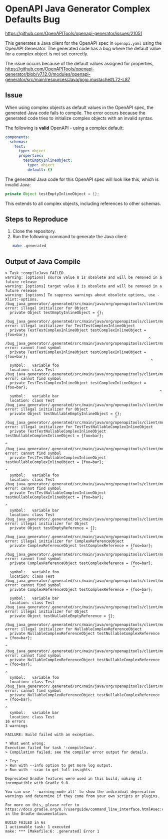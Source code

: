 # OpenAPI Java Generator Complex Defaults Bug
https://github.com/OpenAPITools/openapi-generator/issues/21051

This generates a Java client for the OpenAPI spec in `openapi.yaml` using the OpenAPI Generator. The 
generated code has a bug where the default value for a complex object is not set correctly.

The issue occurs because of the default values assigned for properties, https://github.com/OpenAPITools/openapi-generator/blob/v7.12.0/modules/openapi-generator/src/main/resources/Java/pojo.mustache#L72-L87

## Issue
When using complex objects as default values in the OpenAPI spec, the generated Java code fails to compile. The error 
occurs because the generated code tries to initialize complex objects with an invalid syntax.

The following is **valid** OpenAPI - using a complex default:
```yaml
components:
  schemas:
    Test:
      type: object
      properties:
        testEmptyInlineObject:
          type: object
          default: {}
```

The generated Java code for this OpenAPI spec will look like this, which is invalid Java:
```java
private Object testEmptyInlineObject = {};
```

This extends to all complex objects, including references to other schemas.

## Steps to Reproduce
1. Clone the repository.
2. Run the following command to generate the Java client:
   ```bash
   make .generated
   ```

## Output of Java Compile
```
> Task :compileJava FAILED
warning: [options] source value 8 is obsolete and will be removed in a future release
warning: [options] target value 8 is obsolete and will be removed in a future release
warning: [options] To suppress warnings about obsolete options, use -Xlint:-options.
/bug_java_generator/.generated/src/main/java/org/openapitools/client/model/Test.java:60: error: illegal initializer for Object
  private Object testEmptyInlineObject = {};
                                         ^
/bug_java_generator/.generated/src/main/java/org/openapitools/client/model/Test.java:65: error: illegal initializer for TestTestComplexInlineObject
  private TestTestComplexInlineObject testComplexInlineObject = {foo=bar};
                                                                ^
/bug_java_generator/.generated/src/main/java/org/openapitools/client/model/Test.java:65: error: cannot find symbol
  private TestTestComplexInlineObject testComplexInlineObject = {foo=bar};
                                                                 ^
  symbol:   variable foo
  location: class Test
/bug_java_generator/.generated/src/main/java/org/openapitools/client/model/Test.java:65: error: cannot find symbol
  private TestTestComplexInlineObject testComplexInlineObject = {foo=bar};
                                                                     ^
  symbol:   variable bar
  location: class Test
/bug_java_generator/.generated/src/main/java/org/openapitools/client/model/Test.java:70: error: illegal initializer for Object
  private Object testNullableEmptyInlineObject = {};
                                                 ^
/bug_java_generator/.generated/src/main/java/org/openapitools/client/model/Test.java:75: error: illegal initializer for TestTestNullableComplexInlineObject
  private TestTestNullableComplexInlineObject testNullableComplexInlineObject = {foo=bar};
                                                                                ^
/bug_java_generator/.generated/src/main/java/org/openapitools/client/model/Test.java:75: error: cannot find symbol
  private TestTestNullableComplexInlineObject testNullableComplexInlineObject = {foo=bar};
                                                                                 ^
  symbol:   variable foo
  location: class Test
/bug_java_generator/.generated/src/main/java/org/openapitools/client/model/Test.java:75: error: cannot find symbol
  private TestTestNullableComplexInlineObject testNullableComplexInlineObject = {foo=bar};
                                                                                     ^
  symbol:   variable bar
  location: class Test
/bug_java_generator/.generated/src/main/java/org/openapitools/client/model/Test.java:80: error: illegal initializer for Object
  private Object testEmptyReference = {};
                                      ^
/bug_java_generator/.generated/src/main/java/org/openapitools/client/model/Test.java:85: error: illegal initializer for ComplexReferenceObject
  private ComplexReferenceObject testComplexReference = {foo=bar};
                                                        ^
/bug_java_generator/.generated/src/main/java/org/openapitools/client/model/Test.java:85: error: cannot find symbol
  private ComplexReferenceObject testComplexReference = {foo=bar};
                                                         ^
  symbol:   variable foo
  location: class Test
/bug_java_generator/.generated/src/main/java/org/openapitools/client/model/Test.java:85: error: cannot find symbol
  private ComplexReferenceObject testComplexReference = {foo=bar};
                                                             ^
  symbol:   variable bar
  location: class Test
/bug_java_generator/.generated/src/main/java/org/openapitools/client/model/Test.java:90: error: illegal initializer for Object
  private Object testNullableEmptyReference = {};
                                              ^
/bug_java_generator/.generated/src/main/java/org/openapitools/client/model/Test.java:95: error: illegal initializer for NullableComplexReferenceObject
  private NullableComplexReferenceObject testNullableComplexReference = {foo=bar};
                                                                        ^
/bug_java_generator/.generated/src/main/java/org/openapitools/client/model/Test.java:95: error: cannot find symbol
  private NullableComplexReferenceObject testNullableComplexReference = {foo=bar};
                                                                         ^
  symbol:   variable foo
  location: class Test
/bug_java_generator/.generated/src/main/java/org/openapitools/client/model/Test.java:95: error: cannot find symbol
  private NullableComplexReferenceObject testNullableComplexReference = {foo=bar};
                                                                             ^
  symbol:   variable bar
  location: class Test
16 errors
3 warnings

FAILURE: Build failed with an exception.

* What went wrong:
Execution failed for task ':compileJava'.
> Compilation failed; see the compiler error output for details.

* Try:
> Run with --info option to get more log output.
> Run with --scan to get full insights.

Deprecated Gradle features were used in this build, making it incompatible with Gradle 9.0.

You can use '--warning-mode all' to show the individual deprecation warnings and determine if they come from your own scripts or plugins.

For more on this, please refer to https://docs.gradle.org/8.7/userguide/command_line_interface.html#sec:command_line_warnings in the Gradle documentation.

BUILD FAILED in 6s
1 actionable task: 1 executed
make: *** [Makefile:6: .generated] Error 1
```
